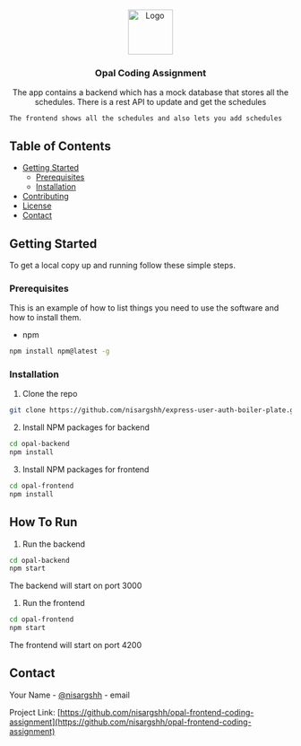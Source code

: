 <!-- PROJECT SHIELDS -->
<!--
*** I'm using markdown "reference style" links for readability.
*** Reference links are enclosed in brackets [ ] instead of parentheses ( ).
*** See the bottom of this document for the declaration of the reference variables
*** for contributors-url, forks-url, etc. This is an optional, concise syntax you may use.
*** https://www.markdownguide.org/basic-syntax/#reference-style-links
-->

<!-- PROJECT LOGO -->
<br />
<p align="center">
  <a href="https://github.com/nisargshh/opal-frontend-coding-assignment">
    <img src="https://uploads-ssl.webflow.com/5ffc51a847b677701a3da52b/615db6413f4ded6cd2c27f31_bkjhukg.svg" alt="Logo" width="80" height="80">
  </a>

  <h3 align="center">Opal Coding Assignment</h3>

  <p align="center">
    The app contains a backend which has a mock database that stores all the schedules. There is a rest API to update and get the schedules

    The frontend shows all the schedules and also lets you add schedules

  </p>
</p>

<!-- TABLE OF CONTENTS -->

## Table of Contents

- [Getting Started](#getting-started)
  - [Prerequisites](#prerequisites)
  - [Installation](#installation)
- [Contributing](#contributing)
- [License](#license)
- [Contact](#contact)

<!-- GETTING STARTED -->

## Getting Started

To get a local copy up and running follow these simple steps.

### Prerequisites

This is an example of how to list things you need to use the software and how to install them.

- npm

```sh
npm install npm@latest -g
```

### Installation

1. Clone the repo

```sh
git clone https://github.com/nisargshh/express-user-auth-boiler-plate.git
```

2. Install NPM packages for backend

```sh
cd opal-backend
npm install
```

3. Install NPM packages for frontend

```sh
cd opal-frontend
npm install
```

<!-- How To Run -->

## How To Run

1. Run the backend

```sh
cd opal-backend
npm start
```

The backend will start on port 3000

1. Run the frontend

```sh
cd opal-frontend
npm start
```

The frontend will start on port 4200

<!-- CONTACT -->

## Contact

Your Name - [@nisargshh](https://twitter.com/nisargshh) - email

Project Link: [https://github.com/nisargshh/opal-frontend-coding-assignment](https://github.com/nisargshh/opal-frontend-coding-assignment)
